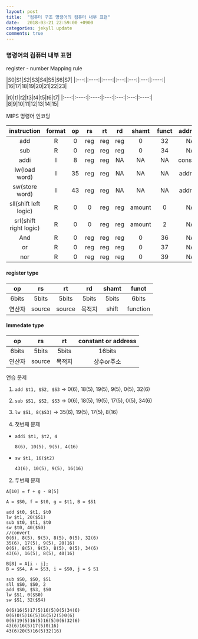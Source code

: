 ```yaml
---
layout: post
title:  "컴퓨터 구조 명령어의 컴퓨터 내부 표현"
date:   2018-03-21 22:59:00 +0900
categories: jekyll update
comments: true
---
```


### 명령어의 컴퓨터 내부 표현
register - number Mapping rule

|$S0|$S1|$S2|$S3|$S4|$S5|$S6|$S7|
|:---:|:----:|:----:|:---:|:---:|:---:|:----:|
|16|17|18|19|20|21|22|23|

|$t0|$t1|$t2|$t3|$t4|$t5|$t6|$t7|
|:---:|:----:|:----:|:---:|:---:|:---:|:----:|
|8|9|10|11|12|13|14|15|

MIPS 명령어 인코딩


|instruction|format|op|rs|rt|rd|shamt|funct|address|
|:---:|:---:|:---:|:---:|:---:|:---:|:---:|:---:|:---:|
|add|R|0|reg|reg|reg|0|32|NA|
|sub|R|0|reg|reg|reg|0|34|NA|
|addi|I|8|reg|reg|NA|NA|NA|constant|
|lw(load word)|I|35|reg|reg|NA|NA|NA|address|
|sw(store word)|I|43|reg|reg|NA|NA|NA|address|
|sll(shift left logic)|R|0|0|reg|reg|amount|0|NA|
|srl(shift right logic)|R|0|0|reg|reg|amount|2|NA|
|And|R|0|reg|reg|reg|0|36|NA|
|or|R|0|reg|reg|reg|0|37|NA|
|nor|R|0|reg|reg|reg|0|39|NA|

#### register type

|op|rs|rt|rd|shamt|funct|
|:---:|:---:|:---:|:---:|:---:|:---:|
|6bits|5bits|5bits|5bits|5bits|6bits|
|연산자|source|source|목적지|shift|function|

#### Immedate type

|op|rs|rt|constant or address|
|:---:|:---:|:---:|:---:|
|6bits|5bits|5bits|16bits|
|연산자|source|목적지|상수or주소|

연습 문제

1. `add $t1, $S2, $S3` -> 0(6), 18(5), 19(5), 9(5), 0(5), 32(6)
2. `sub $S1, $S2, $S3` -> 0(6), 18(5), 19(5), 17(5), 0(5), 34(6)
3. `lw $S1, 8($S3)` ->  35(6), 19(5), 17(5), 8(16)


1. 첫번째 문제

  * `addi $t1, $t2, 4`

    `8(6), 10(5), 9(5), 4(16)`

  * `sw $t1, 16($t2)`

    `43(6), 10(5), 9(5), 16(16)`

2. 두번째 문제

```
A[10] = f + g - B[5]

A = $S0, f = $t0, g = $t1, B = $S1

add $t0, $t1, $t0
lw $t1, 20($S1)
sub $t0, $t1, $t0
sw $t0, 40($S0)
//convert
0(6), 8(5), 9(5), 8(5), 0(5), 32(6)
35(6), 17(5), 9(5), 20(16)
0(6), 8(5), 9(5), 8(5), 0(5), 34(6)
43(6), 16(5), 8(5), 40(16)
```

```
B[8] = A[i - j];
B = $S4, A = $S3, i = $S0, j = $ S1

sub $S0, $S0, $S1
sll $S0, $S0, 2
add $S0, $S3, $S0
lw $S1, 0($S0)
sw $S1, 32($S4)

0(6)16(5)17(5)16(5)0(5)34(6)
0(6)0(5)16(5)16(5)2(5)0(6)
0(6)19(5)16(5)16(5)0(6)32(6)
43(6)16(5)17(5)0(16)
43(6)20(5)16(5)32(16)
```
